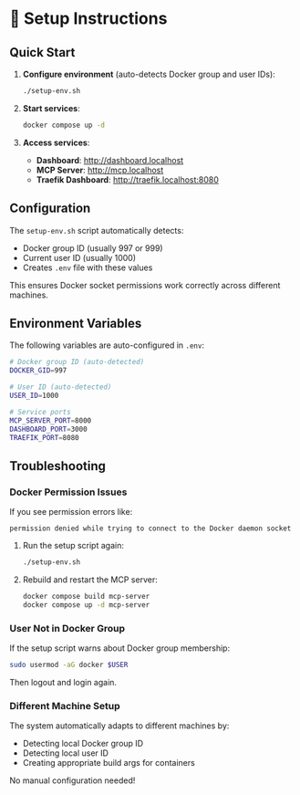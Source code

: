 # 🚀 Setup Instructions

## Quick Start

1. **Configure environment** (auto-detects Docker group and user IDs):
   ```bash
   ./setup-env.sh
   ```

2. **Start services**:
   ```bash
   docker compose up -d
   ```

3. **Access services**:
   - **Dashboard**: http://dashboard.localhost
   - **MCP Server**: http://mcp.localhost
   - **Traefik Dashboard**: http://traefik.localhost:8080

## Configuration

The `setup-env.sh` script automatically detects:
- Docker group ID (usually 997 or 999)
- Current user ID (usually 1000)
- Creates `.env` file with these values

This ensures Docker socket permissions work correctly across different machines.

## Environment Variables

The following variables are auto-configured in `.env`:

```bash
# Docker group ID (auto-detected)
DOCKER_GID=997

# User ID (auto-detected)  
USER_ID=1000

# Service ports
MCP_SERVER_PORT=8000
DASHBOARD_PORT=3000
TRAEFIK_PORT=8080
```

## Troubleshooting

### Docker Permission Issues

If you see permission errors like:
```
permission denied while trying to connect to the Docker daemon socket
```

1. Run the setup script again:
   ```bash
   ./setup-env.sh
   ```

2. Rebuild and restart the MCP server:
   ```bash
   docker compose build mcp-server
   docker compose up -d mcp-server
   ```

### User Not in Docker Group

If the setup script warns about Docker group membership:
```bash
sudo usermod -aG docker $USER
```
Then logout and login again.

### Different Machine Setup

The system automatically adapts to different machines by:
- Detecting local Docker group ID
- Detecting local user ID
- Creating appropriate build args for containers

No manual configuration needed!